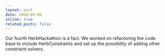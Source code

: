 ```yaml
---
layout: post
date: 2024-04-05
inline: true
related_posts: false
---
```


Our fourth HerbHackathon is a fact. We worked on refactoring the code base to include HerbConstraints and set up the possibility of adding other constraint solvers. 
